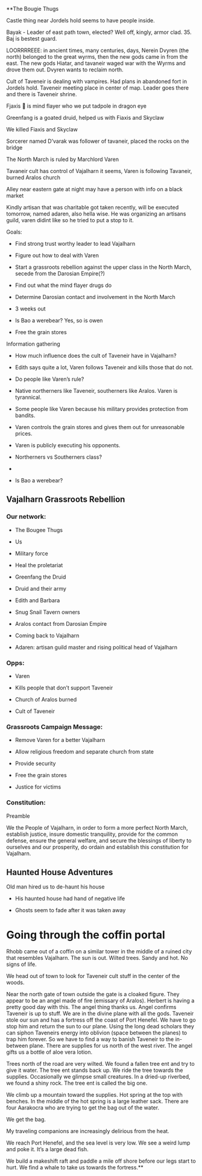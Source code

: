 **The Bougie Thugs

  

Castle thing near Jordels hold seems to have people inside.

  

Bayak - Leader of east path town, elected? Well off, kingly, armor clad. 35. Baj is bestest guard.

  

LOORRRREEE: in ancient times, many centuries, days, Nerein Dvyren (the north) belonged to the great wyrms, then the new gods came in from the east. The new gods Hiatar, and tavaneir waged war with the Wyrms and drove them out. Dvyren wants to reclaim north. 

  

Cult of Taveneir is dealing with vampires. Had plans in abandoned fort in Jordels hold. Taveneir meeting place in center of map. Leader goes there and there is Taveneir shrine. 

  

Fjaxis 🐙 is mind flayer who we put tadpole in dragon eye

  

Greenfang is a goated druid, helped us with Fiaxis and Skyclaw

  

We killed Fiaxis and Skyclaw

  

Sorcerer named D’varak was follower of tavaneir, placed the rocks on the bridge

  

The North March is ruled by Marchlord Varen

  

Tavaneir cult has control of Vajalharn it seems, Varen is following Tavaneir, burned Aralos church

  

Alley near eastern gate at night may have a person with info on a black market

  

Kindly artisan that was charitable got taken recently, will be executed tomorrow, named adaren, also hella wise. He was organizing an artisans guild, varen didint like so he tried to put a stop to it. 

  

Goals:

- Find strong trust worthy leader to lead Vajalharn
    
- Figure out how to deal with Varen
    
- Start a grassroots rebellion against the upper class in the North March, secede from the Darosian Empire(?)
    
- Find out what the mind flayer drugs do
    
- Determine Darosian contact and involvement in the North March
    

- 3 weeks out
    

- Is Bao a werebear? Yes, so is owen
    
- Free the grain stores
    

  

Information gathering

- How much influence does the cult of Taveneir have in Vajalharn?
    

- Edith says quite a lot, Varen follows Taveneir and kills those that do not.
    

- Do people like Varen’s rule?
    

- Native northerners like Taveneir, southerners like Aralos. Varen is tyrannical.
    
- Some people like Varen because his military provides protection from bandits.
    
- Varen controls the grain stores and gives them out for unreasonable prices.
    
- Varen is publicly executing his opponents.
    

- Northerners vs Southerners class?
    

-   
    

- Is Bao a werebear?
    

## Vajalharn Grassroots Rebellion

### Our network:

- The Bougee Thugs
    

- Us
    
- Military force
    
- Heal the proletariat
    

- Greenfang the Druid
    

- Druid and their army
    

- Edith and Barbara
    

- Snug Snail Tavern owners
    

- Aralos contact from Darosian Empire
    

- Coming back to Vajalharn
    

- Adaren: artisan guild master and rising political head of Vajalharn
    

  

### Opps:

- Varen
    

- Kills people that don’t support Taveneir
    
- Church of Aralos burned
    

- Cult of Taveneir
    

  
  

### Grassroots Campaign Message:

- Remove Varen for a better Vajalharn
    
- Allow religious freedom and separate church from state
    
- Provide security
    
- Free the grain stores
    
- Justice for victims
    

  
  

### Constitution:

Preamble

  

We the People of Vajalharn, in order to form a more perfect North March, establish justice, insure domestic tranquility, provide for the common defense, ensure the general welfare, and secure the blessings of liberty to ourselves and our prosperity, do ordain and establish this constitution for Vajalharn. 

## Haunted House Adventures

Old man hired us to de-haunt his house

- His haunted house had hand of negative life
    
- Ghosts seem to fade after it was taken away
    

  
  

# Going through the coffin portal

Rhobb came out of a coffin on a similar tower in the middle of a ruined city that resembles Vajalharn. The sun is out. Wilted trees. Sandy and hot. No signs of life.

  

We head out of town to look for Taveneir cult stuff in the center of the woods. 

  

Near the north gate of town outside the gate is a cloaked figure. They appear to be an angel made of fire (emissary of Aralos). Herbert is having a pretty good day with this. The angel thing thanks us. Angel confirms Taveneir is up to stuff. We are in the divine plane with all the gods. Taveneir stole our sun and has a fortress off the coast of Port Henefel. We have to go stop him and return the sun to our plane. Using the long dead scholars they can siphon Taveneirs energy into oblivion (space between the planes) to trap him forever. So we have to find a way to banish Taveneir to the in-between plane. There are supplies for us north of the west river. The angel gifts us a bottle of aloe vera lotion. 

  

Trees north of the road are very wilted. We found a fallen tree ent and try to give it water. The tree ent stands back up. We ride the tree towards the supplies. Occasionally we glimpse small creatures. In a dried-up riverbed, we found a shiny rock. The tree ent is called the big one. 

  

We climb up a mountain toward the supplies. Hot spring at the top with benches. In the middle of the hot spring is a large leather sack. There are four Aarakocra who are trying to get the bag out of the water. 

  

We get the bag.

  

My traveling companions are increasingly delirious from the heat.

  

We reach Port Henefel, and the sea level is very low. We see a weird lump and poke it. It’s a large dead fish.

  

We build a makeshift raft and paddle a mile off shore before our legs start to hurt. We find a whale to take us towards the fortress.**